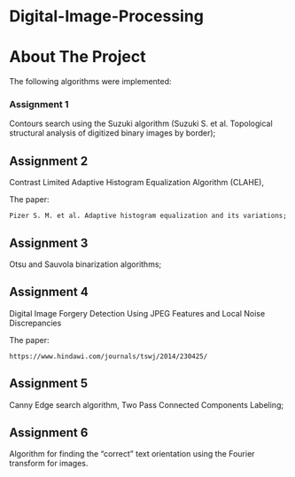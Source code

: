 # Digital-Image-Processing

# About The Project

The following algorithms were implemented:

### Assignment 1

Contours search using the Suzuki algorithm (Suzuki S. et al. Topological structural analysis of digitized binary images by border);

## Assignment 2

Contrast Limited Adaptive Histogram Equalization Algorithm (CLAHE), 

The paper: 

    Pizer S. M. et al. Adaptive histogram equalization and its variations;

## Assignment 3

Otsu and Sauvola binarization algorithms;

## Assignment 4

Digital Image Forgery Detection Using JPEG Features and Local Noise Discrepancies 

The paper: 
    
    https://www.hindawi.com/journals/tswj/2014/230425/

## Assignment 5

Canny Edge search algorithm, Two Pass Connected Components Labeling;

## Assignment 6

Algorithm for finding the “correct” text orientation using the Fourier transform for images.

